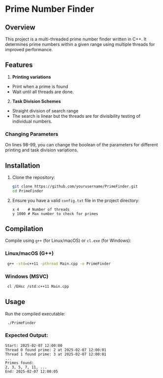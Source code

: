 # Prime Number Finder

## Overview
This project is a multi-threaded prime number finder written in C++. It determines prime numbers within a given range using multiple threads for improved performance.

## Features
1. **Printing variations**
- Print when a prime is found
- Wait until all threads are done.
2. **Task Division Schemes**
- Straight division of search range
- The search is linear but the threads are for divisibility testing of individual numbers.

### Changing Parameters
On lines 98-99, you can change the boolean of the parameters for different printing and task division variations.

## Installation
1. Clone the repository:
   ```sh
   git clone https://github.com/yourusername/PrimeFinder.git
   cd PrimeFinder
   ```

2. Ensure you have a valid `config.txt` file in the project directory:
   ```
   x 4    # Number of threads
   y 1000 # Max number to check for primes
   ```

## Compilation
Compile using `g++` (for Linux/macOS) or `cl.exe` (for Windows):

### **Linux/macOS** (G++)
```sh
 g++ -std=c++11 -pthread Main.cpp -o PrimeFinder
```

### **Windows** (MSVC)
```sh
 cl /EHsc /std:c++11 Main.cpp
```

## Usage
Run the compiled executable:
```sh
 ./PrimeFinder
```
### **Expected Output:**
```
Start: 2025-02-07 12:00:00
Thread 0 found prime: 2 at 2025-02-07 12:00:01
Thread 1 found prime: 3 at 2025-02-07 12:00:01
...
Primes found:
2, 3, 5, 7, 11, ...
End: 2025-02-07 12:00:05
```
